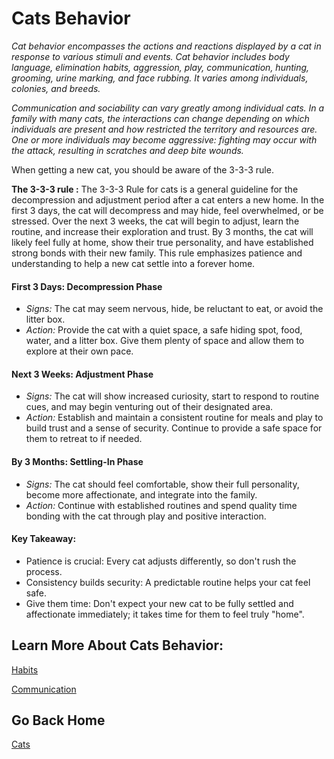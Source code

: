 # Cats Behavior 

_Cat behavior encompasses the actions and reactions displayed by a cat in response to various stimuli and events. Cat behavior includes body language, elimination habits, aggression, play, communication, hunting, grooming, urine marking, and face rubbing. It varies among individuals, colonies, and breeds._

_Communication and sociability can vary greatly among individual cats. In a family with many cats, the interactions can change depending on which individuals are present and how restricted the territory and resources are. One or more individuals may become aggressive: fighting may occur with the attack, resulting in scratches and deep bite wounds._

When getting a new cat, you should be aware of the 3-3-3 rule.

**The 3-3-3 rule :** The 3-3-3 Rule for cats is a general guideline for the decompression and adjustment period after a cat enters a new home. In the first 3 days, the cat will decompress and may hide, feel overwhelmed, or be stressed. Over the next 3 weeks, the cat will begin to adjust, learn the routine, and increase their exploration and trust. By 3 months, the cat will likely feel fully at home, show their true personality, and have established strong bonds with their new family. This rule emphasizes patience and understanding to help a new cat settle into a forever home.  

#### First 3 Days: Decompression Phase 
* _Signs:_  The cat may seem nervous, hide, be reluctant to eat, or avoid the litter box.   
* _Action:_  Provide the cat with a quiet space, a safe hiding spot, food, water, and a litter box. Give them plenty of space and allow them to explore at their own pace.  

#### Next 3 Weeks: Adjustment Phase
* _Signs:_  The cat will show increased curiosity, start to respond to routine cues, and may begin venturing out of their designated area.   
* _Action:_  Establish and maintain a consistent routine for meals and play to build trust and a sense of security. Continue to provide a safe space for them to retreat to if needed.  

#### By 3 Months: Settling-In Phase 
* _Signs:_  The cat should feel comfortable, show their full personality, become more affectionate, and integrate into the family.   
* _Action:_  Continue with established routines and spend quality time bonding with the cat through play and positive interaction.  

#### Key Takeaway:
* Patience is crucial: Every cat adjusts differently, so don't rush the process.   
* Consistency builds security: A predictable routine helps your cat feel safe.   
* Give them time: Don't expect your new cat to be fully settled and affectionate immediately; it takes time for them to feel truly "home".   


## Learn More About Cats Behavior:

[Habits](habits.md)

[Communication](communication.md)

## Go Back Home 

[Cats](.../cats.md)

